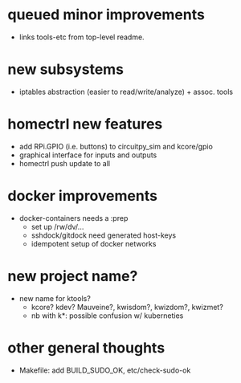
# queued minor improvements

  - links tools-etc from top-level readme.

# new subsystems

  - iptables abstraction (easier to read/write/analyze) + assoc. tools

# homectrl new features

  - add RPi.GPIO (i.e. buttons) to circuitpy_sim and kcore/gpio
  - graphical interface for inputs and outputs
  - homectrl push update to all

# docker improvements

  - docker-containers needs a :prep
    - set up /rw/dv/...
    - sshdock/gitdock need generated host-keys
    - idempotent setup of docker networks

# new project name?

  - new name for ktools?
    - kcore?  kdev?  Mauveine?, kwisdom?, kwizdom?, kwizmet?
    - nb with k*: possible confusion w/ kuberneties

# other general thoughts

  - Makefile: add BUILD_SUDO_OK, etc/check-sudo-ok

